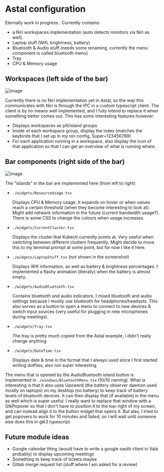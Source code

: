 # Astal configuration

Eternally work in progress.. Currently contains:

- a Niri workspaces implementation (auto detects monitors via Niri as well).
- Laptop stuff (Wifi, brightness, battery)
- Bluetooth & Audio stuff (needs some renaming, currently the menu component is called bluetooth menu)
- Tray
- CPU & Memory usage

## Workspaces (left side of the bar)

![image](https://github.com/user-attachments/assets/622fbbf1-b048-4ba0-af14-baaafdb6bdb8)

Currently there is no Niri implementation yet in Astal, so the way this communicates with Niri is through the IPC in a custom typescript client.
The client is by no means well implemented, and I fully intend to replace it when something better comes out. This has some interesting features
however:

- Displays workspaces as pill/island groups
- Inside of each workspace group, display the index (matches the keybinds that I set up in my niri config, Super+123456789)
- For each application running in a workspace, also display the icon of that application so that I can get an overview of what
  is running where.

## Bar components (right side of the bar)

![image](https://github.com/user-attachments/assets/27f5021e-6fa2-4d30-b12b-2c7a81bfeba6)

The "islands" in the bar are implemented here (from left to right)

- `./widgets/ResourceUsage.tsx`
  
  Displays CPU & Memory usage. It expands on hover or when values reach a certain threshold (when they become interesting to look at). Might add
  network information in the future (current bandwidth usage?). There is some CSS to change the colours when usage increases.
  
- `./widgets/CurrentCluster.tsx`

  Displays the cluster that Kubectl currently points at. Very useful when switching between different clusters frequently. Might decide to move
  this to my terminal prompt at some point, but for now I like it here.

- `./widgets/LaptopStuff.tsx` (not shown in the screenshot)

  Displays Wifi information, as well as battery & brightness percentages. I implemented a flashy animation (literally) when the battery is almost empty.

- `./widgets/AudioBluetooth.tsx`

  Contains bluetooth and audio indicators. I mixed bluetooth and audio settings because I mostly use bluetooth for headphones/headsets. This also serves
  as a button to open a menu to connect to new devices & switch input sources (very useful for plugging in new microphones during meetings).

- `./widgets/Tray.tsx`

  The tray is pretty much copied from the Astal example, I didn't really change anything

- `./widgets/DateTime.tsx`

  Displays date & time in the format that I always used since I first started writing dotfiles, also not super interesting

The menu that is opened by the AudioBluetooth island button is implemented in `./windows/BluetoothMenu.tsx` (10/10 naming). What is interesting is that it
also uses Upowerd (the battery observer daemon used mostly on laptops) on my desktop (no battery) to keep track of battery levels of bluetooth devices.
It can then display that (if available) in the menu as well which is super useful. I really want to replace that window with a GtkPopover so that I don't
have to position it to the top-right of my screen, and can instead align it to the button widget that opens it. But alas, I tried to get popovers to work
for 10 minutes and failed, so I will wait until someone else does this in gtk3 typescript.

## Future module ideas

- Google calendar thing (would have to write a google oauth client in Vala probably) to display upcoming meetings
- Something to keep track of tickets maybe
- Gitlab merge request list (stuff where I am asked for a review)
